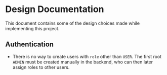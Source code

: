 # Design Documentation

This document contains some of the design choices made while implementing this project.

## Authentication

- There is no way to create users with `role` other than `USER`. The first root `ADMIN` must be created manually in the backend, who can then later assign roles to other users.
